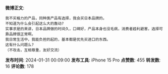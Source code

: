 **微博正文**: 
```
我不买格力的产品，同种类产品有选择，我会买日本品牌的。
不知道为什么会引起这么大的轰动?
实事求是的来讲，日本品牌做的时间久，口碑好，产品本身也没毛病，消费者趋利避害，选择可靠品牌很正常啊。
我日常生活中，我能负担的起的，基本都是优先买进口的东西。
这有什么问题么?
（不攻击，互相尊重，友好交流）
```
**发布时间**: 2024-01-31 00:09:00
**发布工具**: iPhone 15 Pro
**点赞数**: 455
**转发数**: 16
**评论数**: 178

